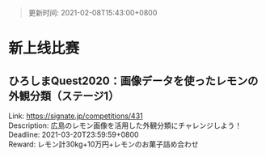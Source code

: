 > 更新时间: 2021-02-08T15:43:00+0800 

# 新上线比赛


## ひろしまQuest2020：画像データを使ったレモンの外観分類（ステージ1）
Link: https://signate.jp/competitions/431  
Description: 広島のレモン画像を活用した外観分類にチャレンジしよう！  
Deadline: 2021-03-20T23:59:59+0800  
Reward: レモン計30kg+10万円+レモンのお菓子詰め合わせ  

